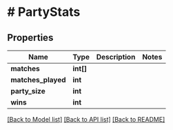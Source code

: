 # # PartyStats

## Properties

Name | Type | Description | Notes
------------ | ------------- | ------------- | -------------
**matches** | **int[]** |  |
**matches_played** | **int** |  |
**party_size** | **int** |  |
**wins** | **int** |  |

[[Back to Model list]](../../README.md#models) [[Back to API list]](../../README.md#endpoints) [[Back to README]](../../README.md)
